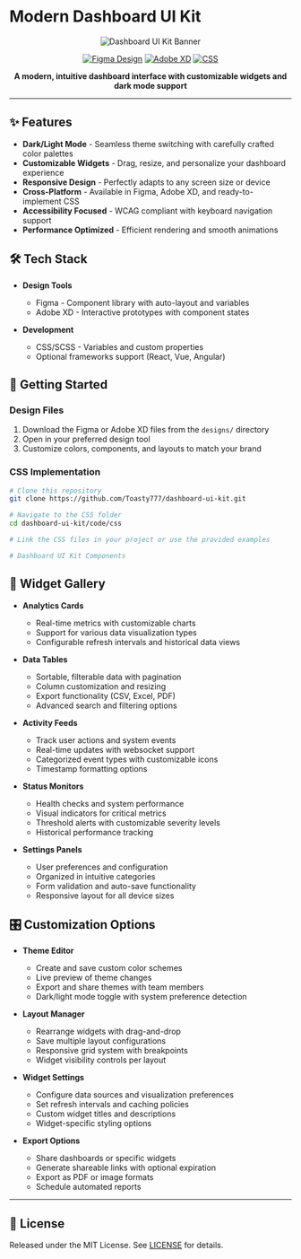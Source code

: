 # Modern Dashboard UI Kit

<div align="center">

![Dashboard UI Kit Banner](https://via.placeholder.com/1200x600/121212/6200EE?text=Modern+Dashboard+UI+Kit)

[![Figma Design](https://img.shields.io/badge/Figma-Design-F24E1E?style=for-the-badge&logo=figma&logoColor=white)](https://github.com/Toasty777/dashboard-ui-kit)
[![Adobe XD](https://img.shields.io/badge/Adobe_XD-Prototype-FF61F6?style=for-the-badge&logo=adobe-xd&logoColor=white)](https://github.com/Toasty777/dashboard-ui-kit)
[![CSS](https://img.shields.io/badge/CSS-Implementation-1572B6?style=for-the-badge&logo=css3&logoColor=white)](https://github.com/Toasty777/dashboard-ui-kit)

**A modern, intuitive dashboard interface with customizable widgets and dark mode support**

</div>

---

## ✨ Features

- **Dark/Light Mode** - Seamless theme switching with carefully crafted color palettes
- **Customizable Widgets** - Drag, resize, and personalize your dashboard experience
- **Responsive Design** - Perfectly adapts to any screen size or device
- **Cross-Platform** - Available in Figma, Adobe XD, and ready-to-implement CSS
- **Accessibility Focused** - WCAG compliant with keyboard navigation support
- **Performance Optimized** - Efficient rendering and smooth animations

## 🛠️ Tech Stack

- **Design Tools**
  - Figma - Component library with auto-layout and variables
  - Adobe XD - Interactive prototypes with component states
  
- **Development**
  - CSS/SCSS - Variables and custom properties
  - Optional frameworks support (React, Vue, Angular)

## 🚀 Getting Started

### Design Files

1. Download the Figma or Adobe XD files from the `designs/` directory
2. Open in your preferred design tool
3. Customize colors, components, and layouts to match your brand

### CSS Implementation

```bash
# Clone this repository
git clone https://github.com/Toasty777/dashboard-ui-kit.git

# Navigate to the CSS folder
cd dashboard-ui-kit/code/css

# Link the CSS files in your project or use the provided examples

# Dashboard UI Kit Components
```

## 💎 Widget Gallery

- **Analytics Cards**
  - Real-time metrics with customizable charts
  - Support for various data visualization types
  - Configurable refresh intervals and historical data views

- **Data Tables**
  - Sortable, filterable data with pagination
  - Column customization and resizing
  - Export functionality (CSV, Excel, PDF)
  - Advanced search and filtering options

- **Activity Feeds**
  - Track user actions and system events
  - Real-time updates with websocket support
  - Categorized event types with customizable icons
  - Timestamp formatting options

- **Status Monitors**
  - Health checks and system performance
  - Visual indicators for critical metrics
  - Threshold alerts with customizable severity levels
  - Historical performance tracking

- **Settings Panels**
  - User preferences and configuration
  - Organized in intuitive categories
  - Form validation and auto-save functionality
  - Responsive layout for all device sizes

## 🎛️ Customization Options

- **Theme Editor**
  - Create and save custom color schemes
  - Live preview of theme changes
  - Export and share themes with team members
  - Dark/light mode toggle with system preference detection

- **Layout Manager**
  - Rearrange widgets with drag-and-drop
  - Save multiple layout configurations
  - Responsive grid system with breakpoints
  - Widget visibility controls per layout

- **Widget Settings**
  - Configure data sources and visualization preferences
  - Set refresh intervals and caching policies
  - Custom widget titles and descriptions
  - Widget-specific styling options

- **Export Options**
  - Share dashboards or specific widgets
  - Generate shareable links with optional expiration
  - Export as PDF or image formats
  - Schedule automated reports

---

## 📄 License

Released under the MIT License. See [LICENSE](LICENSE) for details.
